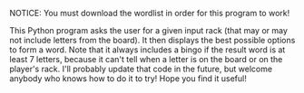 NOTICE: You must download the wordlist in order for this program to work!

This Python program asks the user for a given input rack (that may or may not include letters from the board). It then displays the best possible options to form a word.
Note that it always includes a bingo if the result word is at least 7 letters, because it can't tell when a letter is on the board or on the player's rack.
I'll probably update that code in the future, but welcome anybody who knows how to do it to try!
Hope you find it useful!
